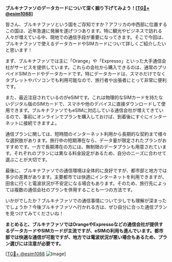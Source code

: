 **ブルキナファソのデータカードについて深く掘り下げてみよう！[[TG💪+ @esim1088](https://t.me/s/esim1088)]**

皆さん、ブルキナファソという国をご存知ですか？アフリカの中西部に位置するこの国は、近年急速に発展を遂げつつあります。特に観光やビジネスで訪れる人々が増えている中、現地での通信手段が重要になってきます。そこで今回は、ブルキナファソで使えるデータカードやSIMカードについて詳しくご紹介したいと思います！

まず、ブルキナファソでは主に「Orange」や「Expresso」といった大手通信会社がサービスを提供しています。これらの会社から購入できるのは、通常のプリペイドSIMカードやデータカードです。特にデータカードは、スマホだけでなくタブレットやパソコンでも利用可能なので、旅行者や出張者にとって非常に便利です。

また、最近注目されているのがeSIMです。これは物理的なSIMカードを持たないデジタル版のSIMカードで、スマホや他のデバイスに直接ダウンロードして使用できます。ブルキナファソでもeSIMに対応している通信会社が増えてきているので、事前にオンラインでプランを購入しておけば、到着後にすぐにインターネットに接続できますよ。

通信プランに関しては、短時間のインターネット利用から長期的な契約まで様々な選択肢があります。旅行中の短期滞在なら、データ量が限定されたプランがおすすめです。一方で長期滞在の方には、無制限のデータプランも用意されています。それぞれのプランには異なる料金設定があるため、自分のニーズに合わせて選ぶことが大切です。

最後に、ブルキナファソでの通信環境は全体的に良好ですが、都市部と地方では多少の差異があります。主要都市では快適にインターネットを利用できますが、田舎に行くと電波状況が不安定になる場合もあります。そのため、旅行先によっては複数の通信会社のプランを併用することも一つの方法です。

いかがでしたか？ブルキナファソでの通信事情について少しでも理解が深まったでしょうか？今後ブルキナファソへ行かれる方は、ぜひ自分に合った通信プランを見つけてみてくださいね！

**まとめると、ブルキナファソではOrangeやExpressoなどの通信会社が提供するデータカードやSIMカードが主流ですが、eSIMの利用も進んでいます。都市部では快適な通信が可能ですが、地方では電波状況が悪い場合もあるため、プラン選びには注意が必要です。**

[[TG💪+ @esim1088](https://t.me/s/esim1088) ![Image](https://i.postimg.cc/Y0z9fWf4/image.png)]